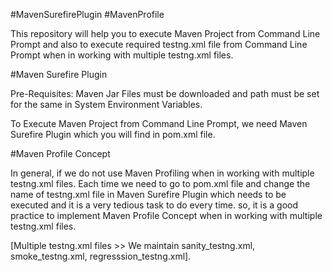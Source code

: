 #MavenSurefirePlugin 
#MavenProfile

This repository will help you to execute Maven Project from Command Line Prompt and 
also to execute required testng.xml file from Command Line Prompt when in working with multiple testng.xml files.

#Maven Surefire Plugin

Pre-Requisites:
Maven Jar Files must be downloaded and path must be set for the same in System Environment Variables.

To Execute Maven Project from Command Line Prompt, we need Maven Surefire Plugin which you will find in pom.xml file.

#Maven Profile Concept

In general, if we do not use Maven Profiling when in working with multiple testng.xml files. 
Each time we need to go to pom.xml file and change the name of testng.xml file in Maven Surefire Plugin which needs to be executed and it is a very tedious task to do every time.
so, it is a good practice to implement Maven Profile Concept when in working with multiple testng.xml files.

[Multiple testng.xml files >> We maintain sanity_testng.xml, smoke_testng.xml, regresssion_testng.xml].

